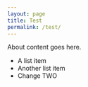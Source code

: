 ```yaml
---
layout: page
title: Test
permalink: /test/
---
```


About content goes here.

* A list item
* Another list item
* Change TWO
